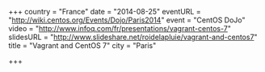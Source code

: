 +++
country = "France"
date = "2014-08-25"
eventURL = "http://wiki.centos.org/Events/Dojo/Paris2014"
event = "CentOS DoJo"
video = "http://www.infoq.com/fr/presentations/vagrant-centos-7"
slidesURL = "http://www.slideshare.net/roidelapluie/vagrant-and-centos7"
title = "Vagrant and CentOS 7"
city = "Paris"

+++

